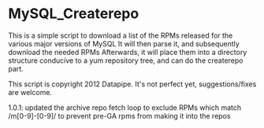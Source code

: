MySQL_Createrepo
================
This is a simple script to download a list of the RPMs released for the various major versions of MySQL
It will then parse it, and subsequently download the needed RPMs
Afterwards, it will place them into a directory structure conducive to a yum repository tree, and can do the createrepo part.


This script is copyright 2012 Datapipe.
It's not perfect yet, suggestions/fixes are welcome.

1.0.1:
updated the archive repo fetch loop to exclude RPMs which match /m[0-9]-[0-9]/ to prevent pre-GA rpms from making it into the repos
